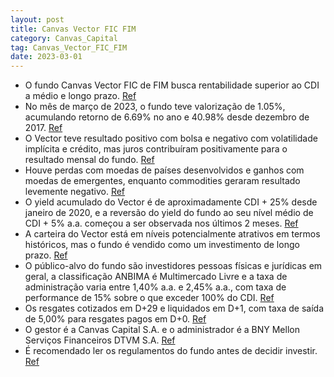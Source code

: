 ```yaml
---
layout: post
title: Canvas Vector FIC FIM
category: Canvas_Capital
tag: Canvas_Vector_FIC_FIM
date: 2023-03-01
---
```


- O fundo Canvas Vector FIC de FIM busca rentabilidade superior ao CDI a médio e longo prazo.
<a href="#" onclick="search_on_pdf('desde o início do fundo, em dezembro de 2017, o retorno é de 40.98% (101% do CDI).    Desempenho')">Ref</a>
- No mês de março de 2023, o fundo teve valorização de 1.05%, acumulando retorno de 6.69% no ano e 40.98% desde dezembro de 2017.
<a href="#" onclick="search_on_pdf('desde o início do fundo, em dezembro de 2017, o retorno é de 40.98% (101% do CDI).    Desempenho')">Ref</a>
- O Vector teve resultado positivo com bolsa e negativo com volatilidade implícita e crédito, mas juros contribuíram positivamente para o resultado mensal do fundo.
<a href="#" onclick="search_on_pdf('Por fim, spreads de crédito, também após fortes movimentos, fecharam março em níveis estáveis. No m')">Ref</a>
- Houve perdas com moedas de países desenvolvidos e ganhos com moedas de emergentes, enquanto commodities geraram resultado levemente negativo.
<a href="#" onclick="search_on_pdf('Commodities Neste mês, commodities não apresentaram tendência definida. Essa classe gerou resultado')">Ref</a>
- O yield acumulado do Vector é de aproximadamente CDI + 25% desde janeiro de 2020, e a reversão do yield do fundo ao seu nível médio de CDI + 5% a.a. começou a ser observada nos últimos 2 meses.
<a href="#" onclick="search_on_pdf('Para concluir, a gradual reversão do yield do fundo ao seu nível médio de CDI + 5% a.a. é apenas um ')">Ref</a>
- A carteira do Vector está em níveis potencialmente atrativos em termos históricos, mas o fundo é vendido como um investimento de longo prazo.
<a href="#" onclick="search_on_pdf('termos históricos, está em níveis potencialmente atrativos.    7 Assim como as quedas.         ')">Ref</a>
- O público-alvo do fundo são investidores pessoas físicas e jurídicas em geral, a classificação ANBIMA é Multimercado Livre e a taxa de administração varia entre 1,40% a.a. e 2,45% a.a., com taxa de performance de 15% sobre o que exceder 100% do CDI.
<a href="#" onclick="search_on_pdf('fundo tem como público alvo os investidores, pessoas físicas e jurídicas, em geral, que busquem obte')">Ref</a>
- Os resgates cotizados em D+29 e liquidados em D+1, com taxa de saída de 5,00% para resgates pagos em D+0.
<a href="#" onclick="search_on_pdf('d.u. após a data de cotização). Taxa de saída de 5.00% do valor resgatado para resgates pagos em D+0')">Ref</a>
- O gestor é a Canvas Capital S.A. e o administrador é a BNY Mellon Serviços Financeiros DTVM S.A.
<a href="#" onclick="search_on_pdf('Para mais informações, consulte o site do Gestor: www.canvascapital.com.br ou entre em contato com a')">Ref</a>
- É recomendado ler os regulamentos do fundo antes de decidir investir.
<a href="#" onclick="search_on_pdf('informações essenciais, bem como da regulamentação aplicável, antes de tomar uma decisão de investim')">Ref</a>
